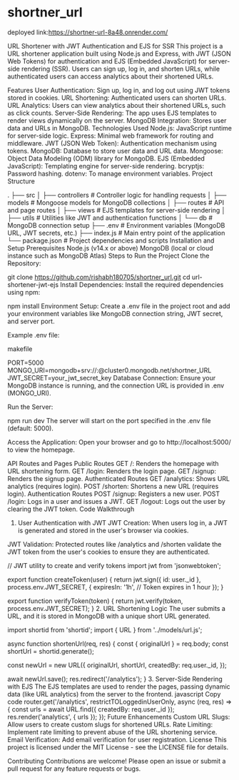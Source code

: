 # shortner_url

deployed link:https://shortner-url-8a48.onrender.com/

URL Shortener with JWT Authentication and EJS for SSR
This project is a URL shortener application built using Node.js and Express, with JWT (JSON Web Tokens) for authentication and EJS (Embedded JavaScript) for server-side rendering (SSR). Users can sign up, log in, and shorten URLs, while authenticated users can access analytics about their shortened URLs.

Features
User Authentication: Sign up, log in, and log out using JWT tokens stored in cookies.
URL Shortening: Authenticated users can shorten URLs.
URL Analytics: Users can view analytics about their shortened URLs, such as click counts.
Server-Side Rendering: The app uses EJS templates to render views dynamically on the server.
MongoDB Integration: Stores user data and URLs in MongoDB.
Technologies Used
Node.js: JavaScript runtime for server-side logic.
Express: Minimal web framework for routing and middleware.
JWT (JSON Web Token): Authentication mechanism using tokens.
MongoDB: Database to store user data and URL data.
Mongoose: Object Data Modeling (ODM) library for MongoDB.
EJS (Embedded JavaScript): Templating engine for server-side rendering.
bcryptjs: Password hashing.
dotenv: To manage environment variables.
Project Structure

.
├── src
│   ├── controllers     # Controller logic for handling requests
│   ├── models          # Mongoose models for MongoDB collections
│   ├── routes          # API and page routes
│   ├── views           # EJS templates for server-side rendering
│   ├── utils           # Utilities like JWT and authentication functions
│   └── db              # MongoDB connection setup
├── .env                # Environment variables (MongoDB URL, JWT secrets, etc.)
├── index.js            # Main entry point of the application
└── package.json        # Project dependencies and scripts
Installation and Setup
Prerequisites
Node.js (v14.x or above)
MongoDB (local or cloud instance such as MongoDB Atlas)
Steps to Run the Project
Clone the Repository:


git clone https://github.com/rishabh180705/shortner_url.git
cd url-shortener-jwt-ejs
Install Dependencies: Install the required dependencies using npm:

npm install
Environment Setup: Create a .env file in the project root and add your environment variables like MongoDB connection string, JWT secret, and server port.

Example .env file:

makefile

PORT=5000
MONGO_URI=mongodb+srv://<username>:<password>@cluster0.mongodb.net/shortner_URL
JWT_SECRET=your_jwt_secret_key
Database Connection: Ensure your MongoDB instance is running, and the connection URL is provided in .env (MONGO_URI).

Run the Server:

npm run dev
The server will start on the port specified in the .env file (default: 5000).

Access the Application: Open your browser and go to http://localhost:5000/ to view the homepage.

API Routes and Pages
Public Routes
GET /: Renders the homepage with URL shortening form.
GET /login: Renders the login page.
GET /signup: Renders the signup page.
Authenticated Routes
GET /analytics: Shows URL analytics (requires login).
POST /shorten: Shortens a new URL (requires login).
Authentication Routes
POST /signup: Registers a new user.
POST /login: Logs in a user and issues a JWT.
GET /logout: Logs out the user by clearing the JWT token.
Code Walkthrough
1. User Authentication with JWT
JWT Creation: When users log in, a JWT is generated and stored in the user's browser via cookies.

JWT Validation: Protected routes like /analytics and /shorten validate the JWT token from the user's cookies to ensure they are authenticated.


// JWT utility to create and verify tokens
import jwt from 'jsonwebtoken';

export function createToken(user) {
  return jwt.sign({ id: user._id }, process.env.JWT_SECRET, {
    expiresIn: '1h', // Token expires in 1 hour
  });
}

export function verifyToken(token) {
  return jwt.verify(token, process.env.JWT_SECRET);
}
2. URL Shortening Logic
The user submits a URL, and it is stored in MongoDB with a unique short URL generated.

import shortid from 'shortid';
import { URL } from '../models/url.js';

async function shortenUrl(req, res) {
  const { originalUrl } = req.body;
  const shortUrl = shortid.generate();
  
  const newUrl = new URL({
    originalUrl,
    shortUrl,
    createdBy: req.user._id,
  });

  await newUrl.save();
  res.redirect('/analytics');
}
3. Server-Side Rendering with EJS
The EJS templates are used to render the pages, passing dynamic data (like URL analytics) from the server to the frontend.
javascript
Copy code
router.get('/analytics', restrictTOLoggedinUserOnly, async (req, res) => {
  const urls = await URL.find({ createdBy: req.user._id });
  res.render('analytics', { urls });
});
Future Enhancements
Custom URL Slugs: Allow users to create custom slugs for shortened URLs.
Rate Limiting: Implement rate limiting to prevent abuse of the URL shortening service.
Email Verification: Add email verification for user registration.
License
This project is licensed under the MIT License - see the LICENSE file for details.

Contributing
Contributions are welcome! Please open an issue or submit a pull request for any feature requests or bugs.

